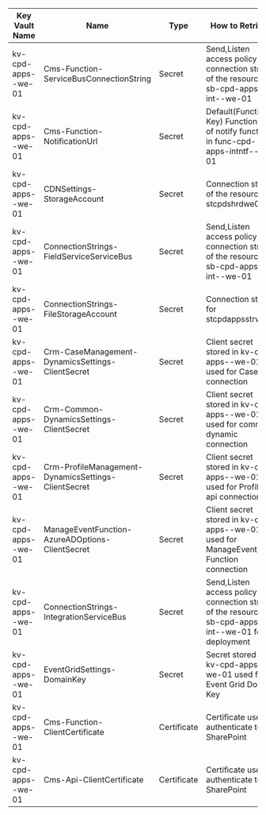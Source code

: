 
|Key Vault Name| Name  | Type | How to Retrieve | Remarks|
|--|--|--|--|--|
|kv-cpd-apps-<env>-we-01|Cms-Function-ServiceBusConnectionString| Secret |Send,Listen access policy connection string of the resource sb-cpd-apps-int-<env>-we-01|
|kv-cpd-apps-<env>-we-01|Cms-Function-NotificationUrl| Secret |Default(Function Key) Function URL of notify function in func-cpd-apps-intntf-<env>-we-01||
|kv-cpd-apps-<env>-we-01|CDNSettings-StorageAccount| Secret |Connection string of the resource stcpdshrd<env>we01||
|kv-cpd-apps-<env>-we-01|ConnectionStrings-FieldServiceServiceBus| Secret |Send,Listen access policy connection string of the resource sb-cpd-apps-int-<env>-we-01||
|kv-cpd-apps-<env>-we-01|ConnectionStrings-FileStorageAccount| Secret |Connection string for stcpdappsstr<env>we01||
|kv-cpd-apps-<env>-we-01|Crm-CaseManagement-DynamicsSettings-ClientSecret| Secret |Client secret stored in kv-cpd-apps-<env>-we-01 used for Case api connection||
|kv-cpd-apps-<env>-we-01|Crm-Common-DynamicsSettings-ClientSecret| Secret |Client secret stored in kv-cpd-apps-<env>-we-01 used for common dynamic connection||
|kv-cpd-apps-<env>-we-01|Crm-ProfileManagement-DynamicsSettings-ClientSecret| Secret |Client secret stored in kv-cpd-apps-<env>-we-01 used for Profile api connection||
|kv-cpd-apps-<env>-we-01|ManageEventFunction-AzureADOptions-ClientSecret| Secret |Client secret stored in kv-cpd-apps-<env>-we-01 used for ManageEvent Function connection||
|kv-cpd-apps-<env>-we-01|ConnectionStrings-IntegrationServiceBus| Secret |Send,Listen access policy connection string of the resource sb-cpd-apps-int-<env>-we-01 for deployment||
|kv-cpd-apps-<env>-we-01|EventGridSettings-DomainKey| Secret |Secret stored in kv-cpd-apps-<env>-we-01 used for Event Grid Domain Key||
|kv-cpd-apps-<env>-we-01|Cms-Function-ClientCertificate| Certificate |Certificate used to authenticate to SharePoint|Self signed certificate|
|kv-cpd-apps-<env>-we-01|Cms-Api-ClientCertificate| Certificate |Certificate used to authenticate to SharePoint|Self signed certificate| 


